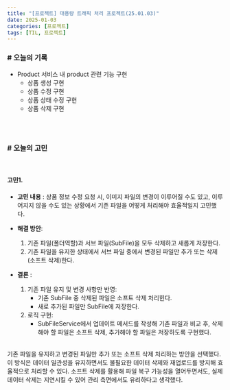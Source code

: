 ```yaml
---
title: "[프로젝트] 대용량 트래픽 처리 프로젝트(25.01.03)"
date: 2025-01-03
categories: [프로젝트]
tags: [TIL, 프로젝트]
---
```



### # 오늘의 기록

- Product 서비스 내 product 관련 기능 구현
  - 상품 생성 구현
  - 상품 수정 구현
  - 상품 상태 수정 구현
  - 상품 삭제 구현

<br /><br />

### # 오늘의 고민
<br />

#### 고민1.

- **고민 내용** :
상품 정보 수정 요청 시, 이미지 파일의 변경이 이루어질 수도 있고, 이루어지지 않을 수도 있는 상황에서 기존 파일을 어떻게 처리해야 효율적일지 고민했다.
  
- **해결 방안**:
  1. 기존 파일(폴더역할)과 서브 파일(SubFile)을 모두 삭제하고 새롭게 저장한다.
  2. 기존 파일을 유지한 상태에서 서브 파일 중에서 변경된 파일만 추가 또는 삭제(소프트 삭제)한다.

- **결론** :
  1. 기존 파일 유지 및 변경 사항만 반영:
     - 기존 SubFile 중 삭제된 파일은 소프트 삭제 처리힌다.
     - 새로 추가된 파일만 SubFile에 저장한다.
  2. 로직 구현:
     - SubFileService에서 업데이트 메서드를 작성해 기존 파일과 비교 후, 삭제해야 할 파일은 소프트 삭제, 추가해야 할 파일은 저장하도록 구현했다.
  
<br />
기존 파일을 유지하고 변경된 파일만 추가 또는 소프트 삭제 처리하는 방안을 선택했다.
이 방식은 데이터 일관성을 유지하면서도 불필요한 데이터 삭제와 재업로드를 방지해 효율적으로 처리할 수 있다.
소프트 삭제를 활용해 파일 복구 가능성을 열어두면서도, 실제 데이터 삭제는 지연시킬 수 있어 관리 측면에서도 유리하다고 생각했다.

<br /><br />
